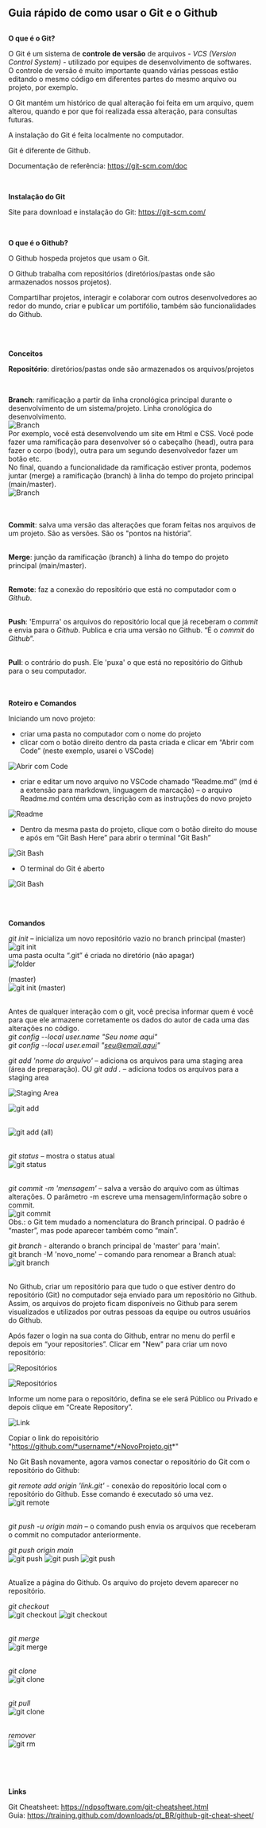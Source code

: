 ## Guia rápido de como usar o Git e o Github
##

**O que é o Git?**

O Git é um sistema de **controle de versão** de arquivos - *VCS (Version Control System)* - utilizado por equipes de desenvolvimento de softwares. O controle de versão é muito importante quando várias pessoas estão editando o mesmo código em diferentes partes do mesmo arquivo ou projeto, por exemplo.

O Git mantém um histórico de qual alteração foi feita em um arquivo, quem alterou, quando e por que foi realizada essa alteração, para consultas futuras.

A instalação do Git é feita localmente no computador.

Git é diferente de Github.

Documentação de referência: https://git-scm.com/doc

<br>


**Instalação do Git**

Site para download e instalação do Git: https://git-scm.com/

<br>

**O que é o Github?**

O Github hospeda projetos que usam o Git.

O Github trabalha com repositórios (diretórios/pastas onde são armazenados nossos projetos).

Compartilhar projetos, interagir e colaborar com outros desenvolvedores ao redor do mundo, criar e publicar um portifólio, também são funcionalidades do Github.


<br>
<br>

**Conceitos**

__Repositório__: diretórios/pastas onde são armazenados os arquivos/projetos <br>

<br>

__Branch__: ramificação a partir da linha cronológica principal durante o desenvolvimento de um sistema/projeto. 
Linha cronológica do desenvolvimento. <br>
![Branch](./images/branch1.png) <br>
Por exemplo, você está desenvolvendo um site em Html e CSS. Você pode fazer uma ramificação para desenvolver só o cabeçalho (head), outra para fazer o corpo (body), outra para um segundo desenvolvedor fazer um botão etc. <br>
No final, quando a funcionalidade da ramificação estiver pronta, podemos juntar (merge) a ramificação (branch) à linha do tempo do projeto principal (main/master).<br>
![Branch](./images/branch2.png) <br>
<br>
<br>

__Commit__: salva uma versão das alterações que foram feitas nos arquivos de um projeto. São as versões. São os "pontos na história”.
<br>
<br>

__Merge__: junção da ramificação (branch) à linha do tempo do projeto principal (main/master).
<br>
<br>

__Remote__: faz a conexão do repositório que está no computador com o _Github_.
<br>
<br>

__Push__: 'Empurra' os arquivos do repositório local que já receberam o _commit_ e envia para o _Github_. Publica e cria uma versão no Github. “É o _commit_ do _Github_”.
<br>
<br>

__Pull__: o contrário do push. Ele 'puxa' o que está no repositório do Github para o seu computador.
<br>
<br>
<br>

**Roteiro e Comandos**

Iniciando um novo projeto:

- criar uma pasta no computador com o nome do projeto
- clicar com o botão direito dentro da pasta criada e clicar em “Abrir com Code” (neste exemplo, usarei o VSCode)

![Abrir com Code](./images/abrircode.png)

- criar e editar um novo arquivo no VSCode chamado “Readme.md” (md é a extensão para markdown, linguagem de marcação) – o arquivo Readme.md contém uma descrição com as instruções do novo projeto

![Readme](./images/codereadme.png)

- Dentro da mesma pasta do projeto, clique com o botão direito do mouse e após em “Git Bash Here” para abrir o terminal “Git Bash”

![Git Bash](./images/gitbashhere.png)

- O terminal do Git é aberto

![Git Bash](./images/gitbash.png)




<br>
<br>


**Comandos**

*git init* – inicializa um novo repositório vazio no branch principal (master) <br>
![git init](./images/init.png) <br>
uma pasta oculta “.git” é criada no diretório (não apagar)<br>
![folder](./images/gitfolder.png) 
<br>


(master)<br>
![git init (master)](./images/init2.png)
<br>
<br>

Antes de qualquer interação com o git, você precisa informar quem é você para que ele armazene corretamente os dados do autor de cada uma das alterações no código.<br>
*git config --local user.name "Seu nome aqui"*<br>
*git config --local user.email "seu@email.aqui"*<br>

*git add 'nome do arquivo'* – adiciona os arquivos para uma staging area (área de preparação).  OU
*git add .* – adiciona todos os arquivos para a staging area <br>

![Staging Area](./images/stagingarea.png) <br>

![git add](./images/add.png)
<br>
<br>

![git add (all)](./images/addall.png)
<br>
<br>


*git status* – mostra o status atual  <br>
![git status](./images/status.png)
<br>
<br>

*git commit -m 'mensagem'* – salva a versão do arquivo com as últimas alterações. O parâmetro -m escreve uma mensagem/informação sobre o commit. <br>
![git commit](./images/commit.png)
<br>
Obs.: o Git tem mudado a nomenclatura do Branch principal. O padrão é “master”, mas pode aparecer também como “main”.
<br>

*git branch* - alterando o branch principal de 'master' para 'main'.<br>
git branch -M 'novo_nome' – comando para renomear a Branch atual:
![git branch](./images/branchmain.png)
<br>
<br>

No Github, criar um repositório para que tudo o que estiver dentro do repositório (Git) no computador seja enviado para um repositório no Github. Assim, os arquivos do projeto ficam disponíveis no Github para serem visualizados e utilizados por outras pessoas da equipe ou outros usuários do Github. 

Após fazer o login na sua conta do Github, entrar no menu do perfil e depois em “your repositories”. Clicar em "New" para criar um novo repositório:

![Repositórios](./images/repositoriesnew.png)

![Repositórios](./images/newrepositorie.png)

Informe um nome para o repositório, defina se ele será Público ou Privado e depois clique em “Create Repository”.

![Link](./images/linkgit.png)

Copiar o link do repoisitório "https://github.com/*username*/*NovoProjeto.git*"

No Git Bash novamente, agora vamos conectar o repositório do Git com o repositório do Github:


*git remote add origin 'link.git'* - conexão do repositório local com o repositório do Github. Esse comando é executado só uma vez.<br>
![git remote](./images/remote.png)
<br>
<br>

*git push -u origin main* – o comando push envia os arquivos que receberam o commit no computador anteriormente.

*git push origin main* 
 <br>
![git push](./images/push.png)
![git push](./images/push2.png)
![git push](./images/pushbranch.png)
<br>
<br>

Atualize a página do Github. Os arquivo do projeto devem aparecer no repositório.



*git checkout* <br>
![git checkout](./images/checkout.png)
![git checkout](./images/checkoutmain.png)
<br>
<br>

*git merge* <br>
![git merge](./images/merge.png)
<br>
<br>

*git clone* <br>
![git clone](./images/clone.png)
<br>
<br>

*git pull* <br>
![git clone](./images/pull.png)
<br>
<br>

*remover* <br>
![git rm](./images/remove.png)
<br>
<br>




<!-- 
~~~bash
$ git push origin main
~~~
-->


<br>
<br>



**Links**

Git Cheatsheet: https://ndpsoftware.com/git-cheatsheet.html <br>
Guia: https://training.github.com/downloads/pt_BR/github-git-cheat-sheet/


